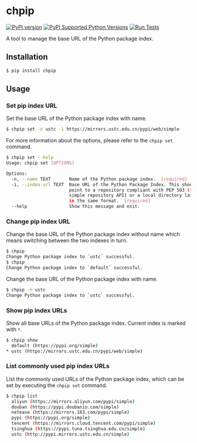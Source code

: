 # chpip

[![PyPI version](https://badge.fury.io/py/chpip.svg)](https://badge.fury.io/py/chpip)
[![PyPI Supported Python Versions](https://img.shields.io/pypi/pyversions/chpip.svg)](https://pypi.python.org/pypi/chpip/)
[![Run Tests](https://github.com/Prodesire/chpip/actions/workflows/tests.yml/badge.svg?branch=main)](https://github.com/Prodesire/chpip/actions/workflows/tests.yml)

A tool to manage the base URL of the Python package index.

## Installation

```bash
$ pip install chpip
```

## Usage

### Set pip index URL

Set the base URL of the Python package index with name.

```bash
$ chpip set -n ustc -i https://mirrors.ustc.edu.cn/pypi/web/simple
```

For more information about the options, please refer to the `chpip set` command.

```bash
$ chpip set --help
Usage: chpip set [OPTIONS]

Options:
  -n, --name TEXT       Name of the Python package index.  [required]
  -i, --index-url TEXT  Base URL of the Python Package Index. This should
                        point to a repository compliant with PEP 503 (the
                        simple repository API) or a local directory laid out
                        in the same format.  [required]
  --help                Show this message and exit.
```

### Change pip index URL

Change the base URL of the Python package index without name which means switching between the two indexes in turn.

```bash
$ chpip
Change Python package index to `ustc` successful.
$ chpip
Change Python package index to `default` successful.
```

Change the base URL of the Python package index with name.

```bash
$ chpip -n ustc
Change Python package index to `ustc` successful.
```

### Show pip index URLs

Show all base URLs of the Python package index. Current index is marked with `*`.

```bash
$ chpip show
  default (https://pypi.org/simple)
* ustc (https://mirrors.ustc.edu.cn/pypi/web/simple)
```

### List commonly used pip index URLs

List the commonly used URLs of the Python package index, which can be set by executing the `chpip set` command.

```bash
$ chpip list
  aliyun (https://mirrors.aliyun.com/pypi/simple)
  douban (https://pypi.doubanio.com/simple)
  netease (https://mirrors.163.com/pypi/simple)
  pypi (https://pypi.org/simple)
  tencent (https://mirrors.cloud.tencent.com/pypi/simple)
  tsinghua (https://pypi.tuna.tsinghua.edu.cn/simple)
  ustc (http://pypi.mirrors.ustc.edu.cn/simple)
```